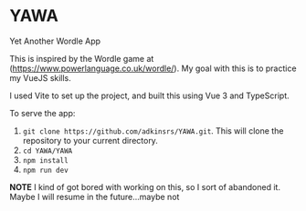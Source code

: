 # YAWA
Yet Another Wordle App

This is inspired by the Wordle game at (https://www.powerlanguage.co.uk/wordle/).  My goal with this is to practice my VueJS skills.

I used Vite to set up the project, and built this using Vue 3 and TypeScript.

To serve the app:

1. `git clone https://github.com/adkinsrs/YAWA.git`.  This will clone the repository to your current directory.
2. `cd YAWA/YAWA`
3. `npm install`
4. `npm run dev`


**NOTE** I kind of got bored with working on this, so I sort of abandoned it. Maybe I will resume in the future...maybe not
